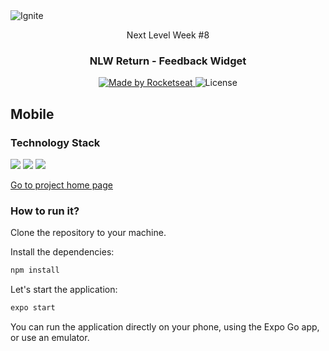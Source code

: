 <img alt="Ignite" src="https://user-images.githubusercontent.com/17517028/167471059-c80ba610-7107-496d-a3f4-c2280983551a.png" />

<p align="center">Next Level Week #8</p>

<h3 align="center">
  NLW Return - Feedback Widget
</h3>

<p align="center">
  <a href="https://rocketseat.com.br">
    <img alt="Made by Rocketseat" src="https://img.shields.io/badge/made%20by-Rocketseat-%2304D361">
  </a>

  <img alt="License" src="https://img.shields.io/badge/license-MIT-%2304D361">
</p>

## Mobile

### Technology Stack

<p align="left">
  <img src="https://img.shields.io/badge/TypeScript-007ACC?style=for-the-badge&logo=typescript&logoColor=white" />
  <img src="https://img.shields.io/badge/React_Native-20232A?style=for-the-badge&logo=react&logoColor=61DAFB" />
  <img src="https://img.shields.io/badge/Expo-1B1F23?style=for-the-badge&logo=expo&logoColor=white" />
 </p>

[Go to project home page](https://github.com/mbagatini/nlw-return-impulse)

### How to run it?

Clone the repository to your machine.

Install the dependencies:

```bash
npm install
```

Let's start the application:
```bash
expo start
```

You can run the application directly on your phone, using the Expo Go app, or use an emulator.
